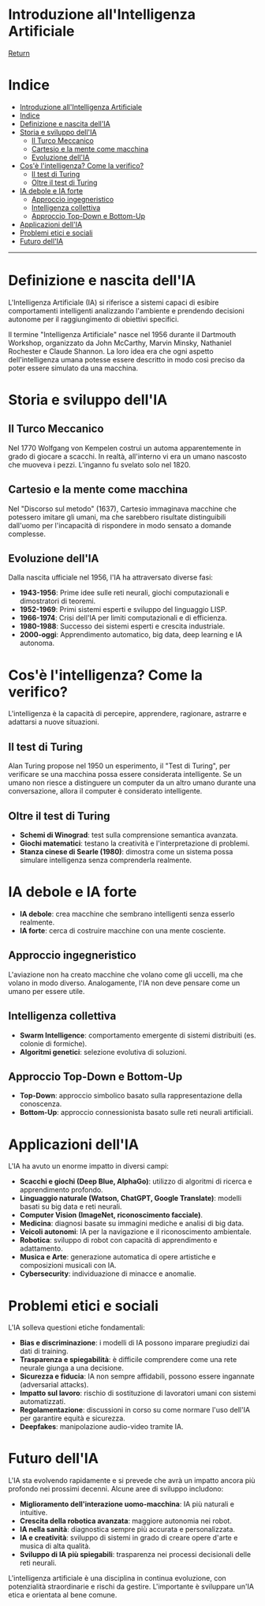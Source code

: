 # Introduzione all'Intelligenza Artificiale

[Return](./README.md)

# Indice

- [Introduzione all'Intelligenza Artificiale](#introduzione-allintelligenza-artificiale)
- [Indice](#indice)
- [Definizione e nascita dell'IA](#definizione-e-nascita-dellia)
- [Storia e sviluppo dell'IA](#storia-e-sviluppo-dellia)
  - [Il Turco Meccanico](#il-turco-meccanico)
  - [Cartesio e la mente come macchina](#cartesio-e-la-mente-come-macchina)
  - [Evoluzione dell'IA](#evoluzione-dellia)
- [Cos'è l'intelligenza? Come la verifico?](#cosè-lintelligenza-come-la-verifico)
  - [Il test di Turing](#il-test-di-turing)
  - [Oltre il test di Turing](#oltre-il-test-di-turing)
- [IA debole e IA forte](#ia-debole-e-ia-forte)
  - [Approccio ingegneristico](#approccio-ingegneristico)
  - [Intelligenza collettiva](#intelligenza-collettiva)
  - [Approccio Top-Down e Bottom-Up](#approccio-top-down-e-bottom-up)
- [Applicazioni dell'IA](#applicazioni-dellia)
- [Problemi etici e sociali](#problemi-etici-e-sociali)
- [Futuro dell'IA](#futuro-dellia)

---

# Definizione e nascita dell'IA

L'Intelligenza Artificiale (IA) si riferisce a sistemi capaci di esibire comportamenti intelligenti analizzando l'ambiente e prendendo decisioni autonome per il raggiungimento di obiettivi specifici.

Il termine "Intelligenza Artificiale" nasce nel 1956 durante il Dartmouth Workshop, organizzato da John McCarthy, Marvin Minsky, Nathaniel Rochester e Claude Shannon. La loro idea era che ogni aspetto dell'intelligenza umana potesse essere descritto in modo così preciso da poter essere simulato da una macchina.

# Storia e sviluppo dell'IA

## Il Turco Meccanico
Nel 1770 Wolfgang von Kempelen costruì un automa apparentemente in grado di giocare a scacchi. In realtà, all'interno vi era un umano nascosto che muoveva i pezzi. L'inganno fu svelato solo nel 1820.

## Cartesio e la mente come macchina
Nel "Discorso sul metodo" (1637), Cartesio immaginava macchine che potessero imitare gli umani, ma che sarebbero risultate distinguibili dall'uomo per l'incapacità di rispondere in modo sensato a domande complesse.

## Evoluzione dell'IA

Dalla nascita ufficiale nel 1956, l'IA ha attraversato diverse fasi:
- **1943-1956**: Prime idee sulle reti neurali, giochi computazionali e dimostratori di teoremi.
- **1952-1969**: Primi sistemi esperti e sviluppo del linguaggio LISP.
- **1966-1974**: Crisi dell'IA per limiti computazionali e di efficienza.
- **1980-1988**: Successo dei sistemi esperti e crescita industriale.
- **2000-oggi**: Apprendimento automatico, big data, deep learning e IA autonoma.

# Cos'è l'intelligenza? Come la verifico?

L'intelligenza è la capacità di percepire, apprendere, ragionare, astrarre e adattarsi a nuove situazioni.

## Il test di Turing

Alan Turing propose nel 1950 un esperimento, il "Test di Turing", per verificare se una macchina possa essere considerata intelligente. Se un umano non riesce a distinguere un computer da un altro umano durante una conversazione, allora il computer è considerato intelligente.

## Oltre il test di Turing

- **Schemi di Winograd**: test sulla comprensione semantica avanzata.
- **Giochi matematici**: testano la creatività e l'interpretazione di problemi.
- **Stanza cinese di Searle (1980)**: dimostra come un sistema possa simulare intelligenza senza comprenderla realmente.

# IA debole e IA forte

- **IA debole**: crea macchine che sembrano intelligenti senza esserlo realmente.
- **IA forte**: cerca di costruire macchine con una mente cosciente.

## Approccio ingegneristico
L'aviazione non ha creato macchine che volano come gli uccelli, ma che volano in modo diverso. Analogamente, l'IA non deve pensare come un umano per essere utile.

## Intelligenza collettiva

- **Swarm Intelligence**: comportamento emergente di sistemi distribuiti (es. colonie di formiche).
- **Algoritmi genetici**: selezione evolutiva di soluzioni.

## Approccio Top-Down e Bottom-Up

- **Top-Down**: approccio simbolico basato sulla rappresentazione della conoscenza.
- **Bottom-Up**: approccio connessionista basato sulle reti neurali artificiali.

# Applicazioni dell'IA

L'IA ha avuto un enorme impatto in diversi campi:

- **Scacchi e giochi (Deep Blue, AlphaGo)**: utilizzo di algoritmi di ricerca e apprendimento profondo.
- **Linguaggio naturale (Watson, ChatGPT, Google Translate)**: modelli basati su big data e reti neurali.
- **Computer Vision (ImageNet, riconoscimento facciale)**.
- **Medicina**: diagnosi basate su immagini mediche e analisi di big data.
- **Veicoli autonomi**: IA per la navigazione e il riconoscimento ambientale.
- **Robotica**: sviluppo di robot con capacità di apprendimento e adattamento.
- **Musica e Arte**: generazione automatica di opere artistiche e composizioni musicali con IA.
- **Cybersecurity**: individuazione di minacce e anomalie.

# Problemi etici e sociali

L'IA solleva questioni etiche fondamentali:

- **Bias e discriminazione**: i modelli di IA possono imparare pregiudizi dai dati di training.
- **Trasparenza e spiegabilità**: è difficile comprendere come una rete neurale giunga a una decisione.
- **Sicurezza e fiducia**: IA non sempre affidabili, possono essere ingannate (adversarial attacks).
- **Impatto sul lavoro**: rischio di sostituzione di lavoratori umani con sistemi automatizzati.
- **Regolamentazione**: discussioni in corso su come normare l'uso dell'IA per garantire equità e sicurezza.
- **Deepfakes**: manipolazione audio-video tramite IA.

# Futuro dell'IA

L'IA sta evolvendo rapidamente e si prevede che avrà un impatto ancora più profondo nei prossimi decenni. Alcune aree di sviluppo includono:

- **Miglioramento dell'interazione uomo-macchina**: IA più naturali e intuitive.
- **Crescita della robotica avanzata**: maggiore autonomia nei robot.
- **IA nella sanità**: diagnostica sempre più accurata e personalizzata.
- **IA e creatività**: sviluppo di sistemi in grado di creare opere d'arte e musica di alta qualità.
- **Sviluppo di IA più spiegabili**: trasparenza nei processi decisionali delle reti neurali.

L'intelligenza artificiale è una disciplina in continua evoluzione, con potenzialità straordinarie e rischi da gestire. L'importante è sviluppare un'IA etica e orientata al bene comune.

